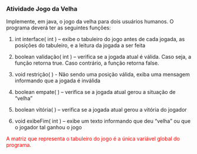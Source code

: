 ### Atividade Jogo da Velha
Implemente, em java, o jogo da velha para dois usuários humanos.
O programa deverá ter as seguintes funções:

1) int interface( int ) – exibe o tabuleiro do jogo antes de cada jogada, as posições do
tabuleiro, e a leitura da jogada a ser feita

2) boolean validação( int ) – verifica se a jogada atual é válida. Caso seja, a função retorna
true. Caso contrário, a função retorna false.

3) void restrição( ) - Não sendo uma posição válida, exiba uma mensagem informando que a
jogada é inválida

4) boolean empate( ) – verifica se a jogada atual gerou a situação de “velha”
   
5) boolean vitória( ) – verifica se a jogada atual gerou a vitória do jogador
    
6) void exibeFim( int ) – exibe um texto informando que deu “velha” ou que o jogador tal
ganhou o jogo

<p style="color:red">A matriz que representa o tabuleiro do jogo é a única variável global do programa.</p>
